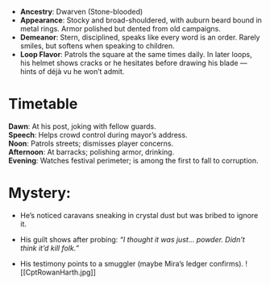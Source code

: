 - **Ancestry**: Dwarven (Stone-blooded)  
- **Appearance**: Stocky and broad-shouldered, with auburn beard bound in metal rings. Armor polished but dented from old campaigns.  
- **Demeanor**: Stern, disciplined, speaks like every word is an order. Rarely smiles, but softens when speaking to children.  
- **Loop Flavor**: Patrols the square at the same times daily. In later loops, his helmet shows cracks or he hesitates before drawing his blade — hints of déjà vu he won’t admit.  
# Timetable
**Dawn**: At his post, joking with fellow guards.  
**Speech**: Helps crowd control during mayor’s address.  
**Noon**: Patrols streets; dismisses player concerns.  
**Afternoon**: At barracks; polishing armor, drinking.  
**Evening**: Watches festival perimeter; is among the first to fall to corruption.

# **Mystery**:

- He’s noticed caravans sneaking in crystal dust but was bribed to ignore it.
    
- His guilt shows after probing: _“I thought it was just… powder. Didn’t think it’d kill folk.”_
    
- His testimony points to a smuggler (maybe Mira’s ledger confirms).
![[CptRowanHarth.jpg]]